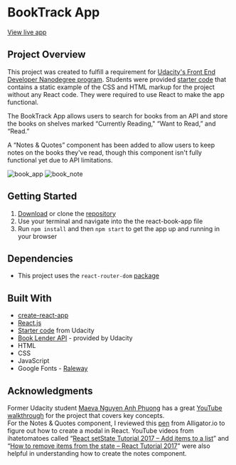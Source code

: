 # BookTrack App

[View live app](https://mattdahlseid.github.io/react-book-app/)

## Project Overview

This project was created to fulfill a requirement for [Udacity's Front End Developer Nanodegree program](https://www.udacity.com/course/front-end-web-developer-nanodegree--nd001). Students were provided [starter code](https://github.com/udacity/reactnd-project-myreads-starter) that contains a static example of the CSS and HTML markup for the project without any React code. They were required to use React to make the app functional. 

The BookTrack App allows users to search for books from an API and store the books on shelves marked “Currently Reading," “Want to Read,” and “Read.” 

A “Notes & Quotes” component has been added to allow users to keep notes on the books they've read, though this component isn't fully functional yet due to API limitations. 

<img src="https://preview.ibb.co/jOMLDe/book_app.png" alt="book_app" border="0">
<img src="https://preview.ibb.co/cMSz6z/book_note.png" alt="book_note" border="0">

## Getting Started
1. [Download](https://github.com/mattdahlseid/react-book-app/archive/master.zip) or clone the [repository](https://github.com/mattdahlseid/react-book-app)
2. Use your terminal and navigate into the the react-book-app file
3. Run `npm install` and then `npm start` to get the app up and running in your browser

## Dependencies
* This project uses the `react-router-dom` [package](https://www.npmjs.com/package/react-router-dom)

## Built With
* [create-react-app](https://www.npmjs.com/package/create-react-app)
* [React.js](https://reactjs.org/)
* [Starter code](https://github.com/udacity/reactnd-project-myreads-starter) from Udacity
* [Book Lender API](https://reactnd-books-api.udacity.com) - provided by Udacity
* HTML
* CSS
* JavaScript
* Google Fonts - [Raleway](https://fonts.google.com/specimen/Raleway)

## Acknowledgments
Former Udacity student [Maeva Nguyen Anh Phuong](https://github.com/maevanapcontact) has a great [YouTube walkthrough](https://www.youtube.com/watch?v=i6L2jLHV9j8) for the project that covers key concepts.   
For the Notes & Quotes component, I reviewed this [pen](https://codepen.io/alligatorio/pen/aYzMKL?editors=0110) from Alligator.io to figure out how to create a modal in React. YouTube videos from ihatetomatoes called “[React setState Tutorial 2017 – Add items to a list](https://www.youtube.com/watch?v=Dt6eU-VCKoo)” and “[How to remove items from the state – React Tutorial 2017](https://www.youtube.com/watch?v=w_-tUnv5qXk)” were also helpful in understanding how to create the notes component.
